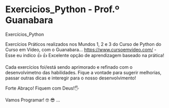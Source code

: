 # Exercicios_Python - Prof.º Guanabara
 Exercícios_Python

Exercícios Práticos realizados nos Mundos 1, 2 e 3 do Curso de Python do Curso em Vídeo, com o Guanabara...
https://www.cursoemvideo.com/ - Esse eu indico :+1:
:thumbsup:
Excelente opção de aprendizagem baseado na prática!

Cada exercícios foi/está sendo aprimorado e refinado com o desenvolvimetno das habilidades.
Fique a vontade para sugerir melhorias, passar outras dicas e interegir para o nosso desenvolvimento!

Forte Abraço! Fiquem com Deus!:raised_hand_with_fingers_splayed:

Vamos Programar! :nerd_face: :sunglasses: ...
